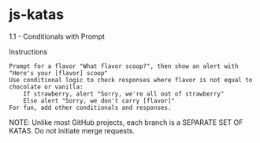 # js-katas 
1.1 - Conditionals with Prompt

Instructions

	Prompt for a flavor "What flavor scoop?", then show an alert with "Here's your [flavor] scoop"
	Use conditional logic to check responses where flavor is not equal to chocolate or vanilla:
		If strawberry, alert "Sorry, we're all out of strawberry"
		Else alert "Sorry, we don't carry [flavor]"
	For fun, add other conditionals and responses. 

NOTE: Unlike most GitHub projects, each branch is a SEPARATE SET OF KATAS.  Do not initiate merge requests. 

